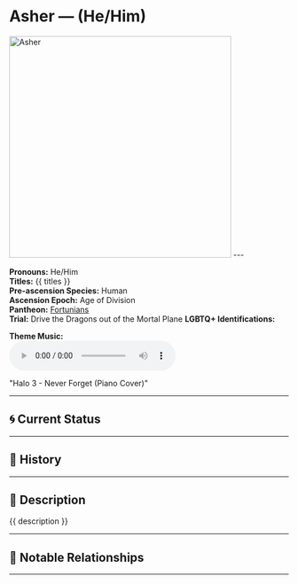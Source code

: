 # Asher — (He/Him)

<!-- Optional -->
<img src="Asher.jpg" alt="Asher" width="400" />
---

**Pronouns:** He/Him  
**Titles:** {{ titles }}  
**Pre-ascension Species:** Human  
**Ascension Epoch:** Age of Division  
**Pantheon:** [Fortunians](../../pantheons/Fortunians)  
**Trial:** Drive the Dragons out of the Mortal Plane
**LGBTQ+ Identifications:**   


**Theme Music:**  
<audio controls>
  <source src="Asher | Halo 3 - Never Forget (Piano Cover).mp4" type="audio/mpeg">
  Your browser does not support the audio element.
</audio>

"Halo 3 - Never Forget (Piano Cover)"

---

## 🌀 Current Status


---

## 📜 History


---

## 🧠 Description
{{ description }}

---

## 🧩 Notable Relationships

---
